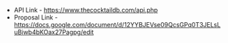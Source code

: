 - API Link - https://www.thecocktaildb.com/api.php
- Proposal Link - https://docs.google.com/document/d/12YYBJEVse09QcsGPq0T3JELsLuBiwb4bKOax27Pagpg/edit